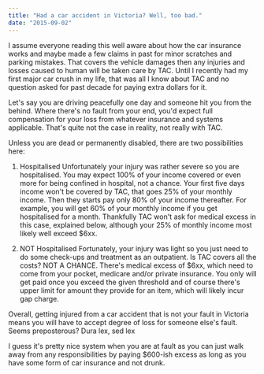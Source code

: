 ```yaml
---
title: "Had a car accident in Victoria? Well, too bad."
date: "2015-09-02"
---
```


I assume everyone reading this well aware about how the car insurance works and maybe made a few claims in past for minor scratches and parking mistakes. That covers the vehicle damages then any injuries and losses caused to human will be taken care by TAC. Until I recently had my first major car crush in my life, that was all I know about TAC and no question asked for past decade for paying extra dollars for it.

Let's say you are driving peacefully one day and someone hit you from the behind. Where there's no fault from your end, you'd expect full compensation for your loss from whatever insurance and systems applicable. That's quite not the case in reality, not really with TAC.

Unless you are dead or permanently disabled, there are two possibilities here:

1) Hospitalised Unfortunately your injury was rather severe so you are hospitalised. You may expect 100% of your income covered or even more for being confined in hospital, not a chance. Your first five days income won't be covered by TAC, that goes 25% of your monthly income. Then they starts pay only 80% of your income thereafter. For example, you will get 60% of your monthly income if you get hospitalised for a month. Thankfully TAC won't ask for medical excess in this case, explained below, although your 25% of monthly income most likely well exceed $6xx.

2) NOT Hospitalised Fortunately, your injury was light so you just need to do some check-ups and treatment as an outpatient. Is TAC covers all the costs? NOT A CHANCE. There's medical excess of $6xx, which need to come from your pocket, medicare and/or private insurance. You only will get paid once you exceed the given threshold and of course there's upper limit for amount they provide for an item, which will likely incur gap charge.

Overall, getting injured from a car accident that is not your fault in Victoria means you will have to accept degree of loss for someone else's fault. Seems preposterous? Dura lex, sed lex

I guess it's pretty nice system when you are at fault as you can just walk away from any responsibilities by paying $600-ish excess as long as you have some form of car insurance and not drunk.
